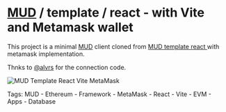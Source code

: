 # [MUD](https://mud.dev/) / template / react - with Vite and Metamask wallet

This project is a minimal [MUD](https://mud.dev/) client cloned from [MUD template react ](https://github.com/latticexyz/mud/tree/main/templates/react) with metamask implementation.

Thnks to [@alvrs](https://github.com/alvrs) for the connection code.

![MUD Template React Vite MetaMask](https://arweave.net/CeWARM5Grwvr5cHRHrldDng4Wl9ATWDO0grwmW3Z5Gg)

Tags: MUD - Ethereum - Framework - MetaMask - React - Vite - EVM - Apps - Database
